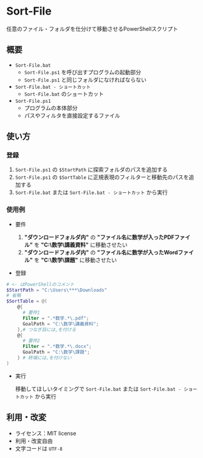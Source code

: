 # Sort-File
任意のファイル・フォルダを仕分けて移動させるPowerShellスクリプト

## 概要
- `Sort-File.bat`
  - `Sort-File.ps1` を呼び出すプログラムの起動部分
  - `Sort-File.ps1` と同じフォルダになければならない
- `Sort-File.bat - ショートカット`
  - `Sort-File.bat` のショートカット
- `Sort-File.ps1`
  - プログラムの本体部分
  - パスやフィルタを直接設定するファイル

## 使い方
### 登録
1. `Sort-File.ps1` の `$StartPath` に探索フォルダのパスを追加する
2. `Sort-File.ps1` の `$SortTable` に正規表現のフィルターと移動先のパスを追加する
3. `Sort-File.bat` または `Sort-File.bat - ショートカット` から実行

### 使用例
- 要件
  1. **"ダウンロードフォルダ内"** の **"ファイル名に数学が入ったPDFファイル"** を **"C:\数学\講義資料"** に移動させたい
  2. **"ダウンロードフォルダ内"** の **"ファイル名に数学が入ったWordファイル"** を **"C:\数学\課題"** に移動させたい

- 登録
```PowerShell
# <- はPowerShellのコメント
$StartPath = "C:\Users\***\Downloads"
# 省略
$SortTable = @(
    @{
      # 要件1
      Filter = ".*数学.*\.pdf";
      GoalPath = "C:\数学\講義資料";
    },# つなぎ目には,を付ける
    @{
      # 要件2
      Filter = ".*数学.*\.docx";
      GoalPath = "C:\数学\課題";
    } # 終端には,を付けない
)
```

- 実行

     移動してほしいタイミングで `Sort-File.bat` または `Sort-File.bat - ショートカット` から実行

## 利用・改変
- ライセンス：MIT license
- 利用・改変自由
- 文字コードは `UTF-8`
